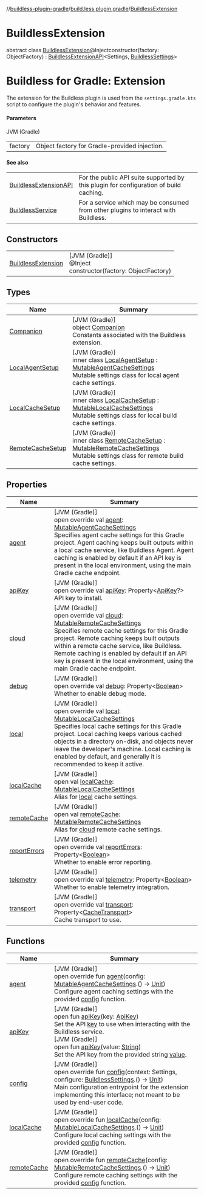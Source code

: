 //[buildless-plugin-gradle](../../../index.md)/[build.less.plugin.gradle](../index.md)/[BuildlessExtension](index.md)

# BuildlessExtension

abstract class [BuildlessExtension](index.md)@Injectconstructor(factory: ObjectFactory) : [BuildlessExtensionAPI](../-buildless-extension-a-p-i/index.md)&lt;Settings, [BuildlessSettings](../-buildless-settings/index.md)&gt; 

# Buildless for Gradle: Extension

The extension for the Buildless plugin is used from the `settings.gradle.kts` script to configure the plugin's behavior and features.

#### Parameters

JVM (Gradle)

| | |
|---|---|
| factory | Object factory for Gradle-provided injection. |

#### See also

| | |
|---|---|
| [BuildlessExtensionAPI](../-buildless-extension-a-p-i/index.md) | For the public API suite supported by this plugin for configuration of build caching. |
| [BuildlessService](../-buildless-service/index.md) | For a service which may be consumed from other plugins to interact with Buildless. |

## Constructors

| | |
|---|---|
| [BuildlessExtension](-buildless-extension.md) | [JVM (Gradle)]<br>@Inject<br>constructor(factory: ObjectFactory) |

## Types

| Name | Summary |
|---|---|
| [Companion](-companion/index.md) | [JVM (Gradle)]<br>object [Companion](-companion/index.md)<br>Constants associated with the Buildless extension. |
| [LocalAgentSetup](-local-agent-setup/index.md) | [JVM (Gradle)]<br>inner class [LocalAgentSetup](-local-agent-setup/index.md) : [MutableAgentCacheSettings](../-mutable-agent-cache-settings/index.md)<br>Mutable settings class for local agent cache settings. |
| [LocalCacheSetup](-local-cache-setup/index.md) | [JVM (Gradle)]<br>inner class [LocalCacheSetup](-local-cache-setup/index.md) : [MutableLocalCacheSettings](../-mutable-local-cache-settings/index.md)<br>Mutable settings class for local build cache settings. |
| [RemoteCacheSetup](-remote-cache-setup/index.md) | [JVM (Gradle)]<br>inner class [RemoteCacheSetup](-remote-cache-setup/index.md) : [MutableRemoteCacheSettings](../-mutable-remote-cache-settings/index.md)<br>Mutable settings class for remote build cache settings. |

## Properties

| Name | Summary |
|---|---|
| [agent](agent.md) | [JVM (Gradle)]<br>open override val [agent](agent.md): [MutableAgentCacheSettings](../-mutable-agent-cache-settings/index.md)<br>Specifies agent cache settings for this Gradle project. Agent caching keeps built outputs within a local cache service, like Buildless Agent. Agent caching is enabled by default if an API key is present in the local environment, using the main Gradle cache endpoint. |
| [apiKey](api-key.md) | [JVM (Gradle)]<br>open override val [apiKey](api-key.md): Property&lt;[ApiKey](../-api-key/index.md)?&gt;<br>API key to install. |
| [cloud](cloud.md) | [JVM (Gradle)]<br>open override val [cloud](cloud.md): [MutableRemoteCacheSettings](../-mutable-remote-cache-settings/index.md)<br>Specifies remote cache settings for this Gradle project. Remote caching keeps built outputs within a remote cache service, like Buildless. Remote caching is enabled by default if an API key is present in the local environment, using the main Gradle cache endpoint. |
| [debug](debug.md) | [JVM (Gradle)]<br>open override val [debug](debug.md): Property&lt;[Boolean](https://kotlinlang.org/api/latest/jvm/stdlib/kotlin/-boolean/index.html)&gt;<br>Whether to enable debug mode. |
| [local](local.md) | [JVM (Gradle)]<br>open override val [local](local.md): [MutableLocalCacheSettings](../-mutable-local-cache-settings/index.md)<br>Specifies local cache settings for this Gradle project. Local caching keeps various cached objects in a directory on-disk, and objects never leave the developer's machine. Local caching is enabled by default, and generally it is recommended to keep it active. |
| [localCache](../-buildless-settings/local-cache.md) | [JVM (Gradle)]<br>open val [localCache](../-buildless-settings/local-cache.md): [MutableLocalCacheSettings](../-mutable-local-cache-settings/index.md)<br>Alias for [local](../-buildless-settings/local.md) cache settings. |
| [remoteCache](../-buildless-settings/remote-cache.md) | [JVM (Gradle)]<br>open val [remoteCache](../-buildless-settings/remote-cache.md): [MutableRemoteCacheSettings](../-mutable-remote-cache-settings/index.md)<br>Alias for [cloud](../-buildless-settings/cloud.md) remote cache settings. |
| [reportErrors](report-errors.md) | [JVM (Gradle)]<br>open override val [reportErrors](report-errors.md): Property&lt;[Boolean](https://kotlinlang.org/api/latest/jvm/stdlib/kotlin/-boolean/index.html)&gt;<br>Whether to enable error reporting. |
| [telemetry](telemetry.md) | [JVM (Gradle)]<br>open override val [telemetry](telemetry.md): Property&lt;[Boolean](https://kotlinlang.org/api/latest/jvm/stdlib/kotlin/-boolean/index.html)&gt;<br>Whether to enable telemetry integration. |
| [transport](transport.md) | [JVM (Gradle)]<br>open override val [transport](transport.md): Property&lt;[CacheTransport](../-cache-transport/index.md)&gt;<br>Cache transport to use. |

## Functions

| Name | Summary |
|---|---|
| [agent](agent.md) | [JVM (Gradle)]<br>open override fun [agent](agent.md)(config: [MutableAgentCacheSettings](../-mutable-agent-cache-settings/index.md).() -&gt; [Unit](https://kotlinlang.org/api/latest/jvm/stdlib/kotlin/-unit/index.html))<br>Configure agent caching settings with the provided [config](agent.md) function. |
| [apiKey](../-buildless-settings/api-key.md) | [JVM (Gradle)]<br>open fun [apiKey](../-buildless-settings/api-key.md)(key: [ApiKey](../-api-key/index.md))<br>Set the API [key](../-buildless-settings/api-key.md) to use when interacting with the Buildless service.<br>[JVM (Gradle)]<br>open fun [apiKey](../-buildless-settings/api-key.md)(value: [String](https://kotlinlang.org/api/latest/jvm/stdlib/kotlin/-string/index.html))<br>Set the API key from the provided string [value](../-buildless-settings/api-key.md). |
| [config](config.md) | [JVM (Gradle)]<br>open override fun [config](config.md)(context: Settings, configure: [BuildlessSettings](../-buildless-settings/index.md).() -&gt; [Unit](https://kotlinlang.org/api/latest/jvm/stdlib/kotlin/-unit/index.html))<br>Main configuration entrypoint for the extension implementing this interface; not meant to be used by end-user code. |
| [localCache](local-cache.md) | [JVM (Gradle)]<br>open override fun [localCache](local-cache.md)(config: [MutableLocalCacheSettings](../-mutable-local-cache-settings/index.md).() -&gt; [Unit](https://kotlinlang.org/api/latest/jvm/stdlib/kotlin/-unit/index.html))<br>Configure local caching settings with the provided [config](local-cache.md) function. |
| [remoteCache](remote-cache.md) | [JVM (Gradle)]<br>open override fun [remoteCache](remote-cache.md)(config: [MutableRemoteCacheSettings](../-mutable-remote-cache-settings/index.md).() -&gt; [Unit](https://kotlinlang.org/api/latest/jvm/stdlib/kotlin/-unit/index.html))<br>Configure remote caching settings with the provided [config](remote-cache.md) function. |
